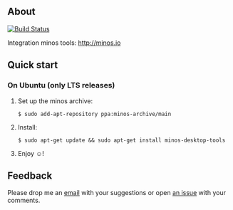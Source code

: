 ## About

[![Build Status](https://travis-ci.org/minos-org/minos-desktop-tools.png?branch=master)](https://travis-ci.org/minos-org/minos-desktop-tools)

Integration minos tools: http://minos.io

## Quick start

### On Ubuntu (only LTS releases)

1. Set up the minos archive:

   ```
   $ sudo add-apt-repository ppa:minos-archive/main
   ```

2. Install:

   ```
   $ sudo apt-get update && sudo apt-get install minos-desktop-tools
   ```

3. Enjoy ☺!

## Feedback

Please drop me an [email](mailto:j@minos.io) with your suggestions or open [an issue](https://github.com/minos-org/minos-desktop-tools/issues) with your comments.
